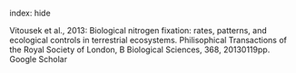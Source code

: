 index: hide

<div class="Citation">

  <div class="Citation-body">
    <div class="Citation-text">Vitousek et al., 2013: Biological nitrogen fixation: rates, patterns, and ecological controls in terrestrial ecosystems. <span class="Article-journal">Philisophical Transactions of the Royal Society of London, B Biological Sciences, </span><span class="Article-volume">368, </span>20130119pp.</div>
    <div class="Citation-links">
      <div class="CitationLink" data-href="https://scholar.google.com/scholar?q=Biological+nitrogen+fixation%3A+rates%2C+patterns%2C+and+ecological+controls+in+terrestrial+ecosystems">
        <div class="CitationLink-icon CitationLink-Scholar"></div>
        <div class="CitationLink-text">Google Scholar</div>
      </div>
    </div>
  </div>
</div>


<div class="Citation-copy">

</div>
